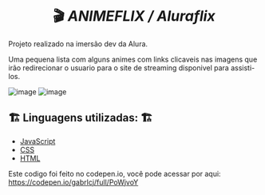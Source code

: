 <h1 align="center">🎬 <i>ANIMEFLIX / Aluraflix</i></h1>

Projeto realizado na imersão dev da  Alura.

Uma pequena lista com alguns animes com links clicaveis nas imagens que irão redirecionar o usuario para o site de streaming disponivel para assisti-los.

![image](https://user-images.githubusercontent.com/79853847/115904210-e7443f00-a43a-11eb-94b1-366ca37624fe.png)
![image](https://user-images.githubusercontent.com/79853847/115904512-3db17d80-a43b-11eb-9d8b-cefe12487a92.png)



<h2>🏗️ Linguagens utilizadas: 🏗️</h2>

  - [JavaScript](https://www.javascript.com/)
  - [CSS](https://www.w3schools.com/css/)
  - [HTML](https://www.learn-html.org/)


Este codigo foi feito no codepen.io, você pode acessar por aqui:
https://codepen.io/gabrlcj/full/PoWjvoY
